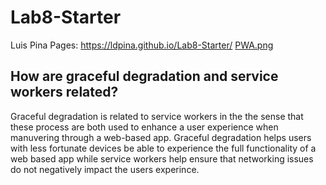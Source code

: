 # Lab8-Starter
Luis Pina
Pages: https://ldpina.github.io/Lab8-Starter/
[PWA.png]()
##  How are graceful degradation and service workers related? 
Graceful degradation is related to service workers in the the sense that these process are both used to enhance a user experience when manuvering through a web-based app. Graceful degradation helps users with less fortunate devices be able to experience the full functionality of a web based app while service workers help ensure that networking issues do not negatively impact the users experince.